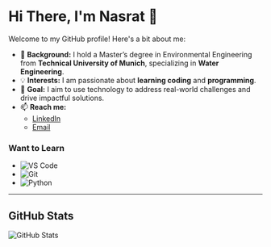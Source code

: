 # Hi There, I'm Nasrat 👋

Welcome to my GitHub profile! Here's a bit about me:

- 🌱 **Background:** I hold a Master’s degree in Environmental Engineering  
  from **Technical University of Munich**, specializing in **Water Engineering**.
- 💡 **Interests:** I am passionate about **learning coding** and **programming**.
- 🚀 **Goal:** I aim to use technology to address real-world challenges and  
  drive impactful solutions.
- 📫 **Reach me:**
  - [LinkedIn](https://www.linkedin.com/in/nasratmaiwand/)
  - [Email](mailto:nasratmaiwand@gmail.com)

### **Want to Learn**
- ![VS Code](https://img.shields.io/badge/Visual%20Studio%20Code-007ACC?style=for-the-badge&logo=visual-studio-code&logoColor=white)
- ![Git](https://img.shields.io/badge/Git-F05032?style=for-the-badge&logo=git&logoColor=white)
- ![Python](https://img.shields.io/badge/Python-3776AB?style=for-the-badge&logo=python&logoColor=white)
---

## GitHub Stats

![GitHub Stats](https://github-readme-stats.vercel.app/api?username=nasratmn&show_icons=true&hide=contribs,issues&theme=radical)
